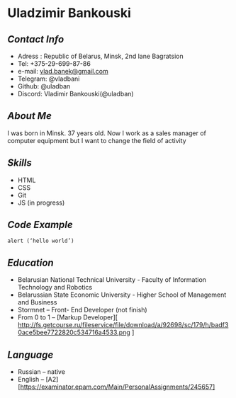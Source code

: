 # **Uladzimir Bankouski**
## *Contact Info*
+	Adress :  Republic of  Belarus, Minsk, 2nd lane Bagratsion
+	Tel: +375-29-699-87-86
+	e-mail: vlad.banek@gmail.com
+	Telegram: @vladbani
+	Github: @uladban
+   Discord: Vladimir Bankouski(@uladban)
## *About Me*
I was born in Minsk. 37 years old. Now I work as a sales manager of computer equipment but I want to change the field of activity
## *Skills*
+ HTML
+ CSS
+ Git
+ JS (in progress)
## *Code Example*
```
alert (‘hello world’)
```
## *Education*
+	Belarusian National Technical University - Faculty of Information Technology and Robotics
+	Belarussian State Economic University - Higher School of Management and Business
+	Stormnet – Front- End Developer (not finish)
+	From 0 to 1 – [Markup Developer][ http://fs.getcourse.ru/fileservice/file/download/a/92698/sc/179/h/badf30ace5bee7722820c534716a4533.png
] 
## *Language*
+	Russian – native
+	English – [A2] [https://examinator.epam.com/Main/PersonalAssignments/245657]

